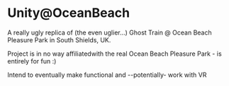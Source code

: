 # Unity@OceanBeach

A really ugly replica of (the even uglier...) Ghost Train @ Ocean Beach Pleasure Park in South Shields, UK.

Project is in no way affiliatedwith the real Ocean Beach Pleasure Park - is entirely for fun :)

Intend to eventually make functional and --potentially- work with VR
